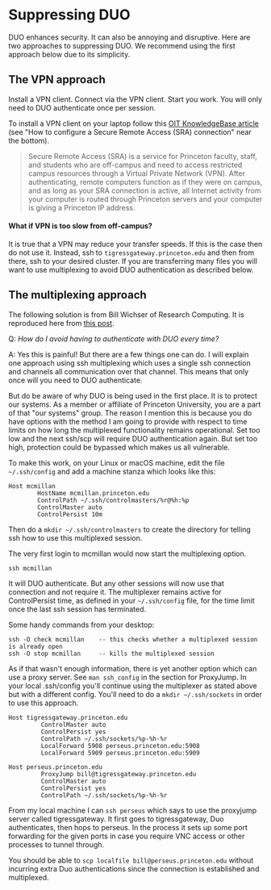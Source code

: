 # Suppressing DUO

DUO enhances security. It can also be annoying and disruptive. Here are two approaches to suppressing DUO. We recommend using the first approach below due to its simplicity.

## The VPN approach

Install a VPN client. Connect via the VPN client. Start you work. You will only need to DUO authenticate once per session.

To install a VPN client on your laptop follow this [OIT KnowledgeBase article](https://princeton.service-now.com/snap?id=kb_article&sys_id=ce2a27064f9ca20018ddd48e5210c745) (see "How to configure a Secure Remote Access (SRA) connection" near the bottom).

> Secure Remote Access (SRA) is a service for Princeton faculty, staff, and students who are off-campus and need to access restricted campus resources through a Virtual Private Network (VPN). After authenticating, remote computers function as if they were on campus, and as long as your SRA connection is active, all Internet activity from your computer is routed through Princeton servers and your computer is giving a Princeton IP address.

#### What if VPN is too slow from off-campus?

It is true that a VPN may reduce your transfer speeds. If this is the case then do not use it. Instead, ssh to `tigressgateway.princeton.edu` and then from 
there, ssh to your desired cluster. If you are transferring many files you will want to use multiplexing to avoid DUO authentication as described below.

## The multiplexing approach

The following solution is from Bill Wichser of Research Computing. It is reproduced here from [this post](https://askrc.princeton.edu/question/331/how-do-i-avoid-having-to-authenticate-with-duo-every-time/).

Q: *How do I avoid having to authenticate with DUO every time?*

A: Yes this is painful! But there are a few things one can do. I will explain one approach using ssh multiplexing which uses a single ssh connection and channels all communication over that channel. This means that only once will you need to DUO authenticate.

But do be aware of why DUO is being used in the first place. It is to protect our systems. As a member or affiliate of Princeton University, you are a part of that "our systems" group. The reason I mention this is because you do have options with the method I am going to provide with respect to time limits on how long the multiplexed functionality remains operational. Set too low and the next ssh/scp will require DUO authentication again. But set too high, protection could be bypassed which makes us all vulnerable.

To make this work, on your Linux or macOS machine, edit the file `~/.ssh/config` and add a machine stanza which looks like this:

```
Host mcmillan
        HostName mcmillan.princeton.edu
        ControlPath ~/.ssh/controlmasters/%r@%h:%p
        ControlMaster auto
        ControlPersist 10m
```        

Then do a `mkdir ~/.ssh/controlmasters` to create the directory for telling ssh how to use this multiplexed session.

The very first login to mcmillan would now start the multiplexing option.

```
ssh mcmillan
```

It will DUO authenticate. But any other sessions will now use that connection and not require it. The multiplexer remains active for ControlPersist time, as defined in your `~/.ssh/config` file, for the time limit once the last ssh session has terminated.

Some handy commands from your desktop:

```
ssh -O check mcmillan    -- this checks whether a multiplexed session is already open
ssh -O stop mcmillan     -- kills the multiplexed session
```

As if that wasn't enough information, there is yet another option which can use a proxy server. See `man ssh_config` in the section for ProxyJump. In your local .ssh/config you'll continue using the multiplexer as stated above but with a different config. You'll need to do a `mkdir ~/.ssh/sockets` in order to use this approach.

```
Host tigressgateway.princeton.edu
         ControlMaster auto
         ControlPersist yes
         ControlPath ~/.ssh/sockets/%p-%h-%r
         LocalForward 5908 perseus.princeton.edu:5908
         LocalForward 5909 perseus.princeton.edu:5909

Host perseus.princeton.edu
         ProxyJump bill@tigressgateway.princeton.edu
         ControlMaster auto
         ControlPersist yes
         ControlPath ~/.ssh/sockets/%p-%h-%r
```

From my local machine I can `ssh perseus` which says to use the proxyjump server called tigressgateway. It first goes to tigressgateway, Duo authenticates, then hops to perseus. In the process it sets up some port forwarding for the given ports in case you require VNC access or other processes to tunnel through.

You should be able to `scp localfile bill@perseus.princeton.edu` without incurring extra Duo authentications since the connection is established and multiplexed.
